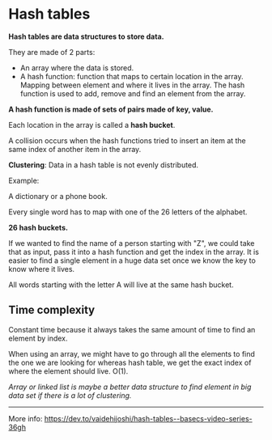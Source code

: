 # Hash tables

**Hash tables are data structures to store data.**

They are made of 2 parts:

* An array where the data is stored.
* A hash function: function that maps to certain location in the array.
Mapping between element and where it lives in the array.
The hash function is used to add, remove and find an element from the array.

**A hash function is made of sets of pairs made of key, value.**

Each location in the array is called a **hash bucket**.

A collision occurs when the hash functions tried to insert an item at the same index of another item in the array.

**Clustering**: Data in a hash table is not evenly distributed.

Example:

A dictionary or a phone book.

Every single word has to map with one of the 26 letters of the alphabet.

**26 hash buckets.**

If we wanted to find the name of a person starting with "Z", we could take that as input, pass it into a hash function and get the index in the array.
It is easier to find a single element in a huge data set once we know the key to know where it lives.

All words starting with the letter A will live at the same hash bucket.

## Time complexity

Constant time because it always takes the same amount of time to find an element by index.

When using an array, we might have to go through all the elements to find the one we are looking for whereas hash table, we get the exact index of where the element should live. O(1).

*Array or linked list is maybe a better data structure to find element in big data set if there is a lot of clustering.*

---

More info: https://dev.to/vaidehijoshi/hash-tables--basecs-video-series-36gh
